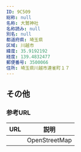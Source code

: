 ```yaml
---
ID: 9C509
総称: null
名称: 大鷲神社
名称読み: null
別名: null
都道府県: 埼玉県
区域: 川越市
緯度: 35.9192192
経度: 139.4832477
郵便番号: 3500066
住所: 埼玉県川越市連雀町１７
---
```


## その他

### 参考URL

| URL | 説明          |
| --- | ------------- |
|     | OpenStreetMap |

